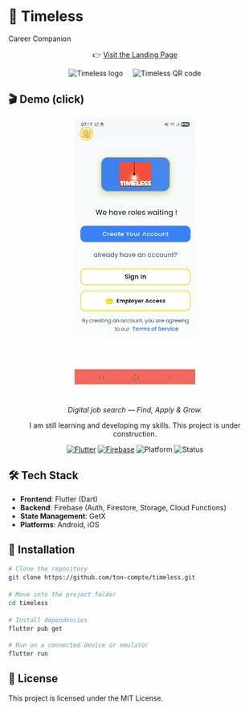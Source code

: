 # 🚀 Timeless  
Career Companion  

<p align="center">
  👉 <a href="https://holbiwan.github.io/timeless-landing/">Visit the Landing Page</a>
</p>

<p align="center">
  <img src="https://zupimages.net/up/25/39/ftc9.png" alt="Timeless logo" width="280">
  &nbsp;&nbsp;&nbsp;
  <img src="https://zupimages.net/up/25/39/wwhy.png" alt="Timeless QR code" width="220">
</p>

## 🎬 Demo (click)

<p align="center">
  <a href="https://drive.google.com/file/d/1UHukB-dhU7S3jspkpAhiETNvIDJF8GEh/view?usp=sharing">
    <img src="assets/screenshots/SIGNIN.png" width="240" alt="Demo thumbnail">
  </a>
</p>

<h1 align="center"></h1>
<p align="center"><em>Digital job search — Find, Apply & Grow.</em></p>  

<p align="center">
  I am still learning and developing my skills. This project is under construction.
</p>

<p align="center">
  <a href="https://flutter.dev"><img alt="Flutter" src="https://img.shields.io/badge/Flutter-3.x-02569B?logo=flutter&logoColor=white"></a>
  <a href="https://firebase.google.com"><img alt="Firebase" src="https://img.shields.io/badge/Firebase-Auth%20%7C%20Firestore-FFCA28?logo=firebase&logoColor=black"></a>
  <img alt="Platform" src="https://img.shields.io/badge/Platform-Android-3DDC84?logo=android&logoColor=white">
  <img alt="Status" src="https://img.shields.io/badge/Status-Demo%20Day-4CAF50">
</p>



## 🛠️ Tech Stack
- **Frontend**: Flutter (Dart)  
- **Backend**: Firebase (Auth, Firestore, Storage, Cloud Functions)  
- **State Management**: GetX  
- **Platforms**: Android, iOS  



## 🚧 Installation

```bash
# Clone the repository
git clone https://github.com/ton-compte/timeless.git

# Move into the project folder
cd timeless

# Install dependencies
flutter pub get

# Run on a connected device or emulator
flutter run
```

## 📜 License
This project is licensed under the MIT License.


